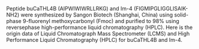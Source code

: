 Peptide buCaTHL4B (AIPWIWIWRLLRKG) and Im-4 (FIGMIPGLIGGLISAIK-NH2) were synthesized by Sangon Biotech (Shanghai, China) using solid-phase 9-fluorenyl methoxycarbonyl (Fmoc) and purified to 98% using reversephase high-performance liquid chromatography (HPLC). Here is the origin data of Liquid Chromatograph Mass Spectrometer (LCMS) and High Performance Liquid Chromatography (HPLC) for buCaTHL4B and Im-4.
